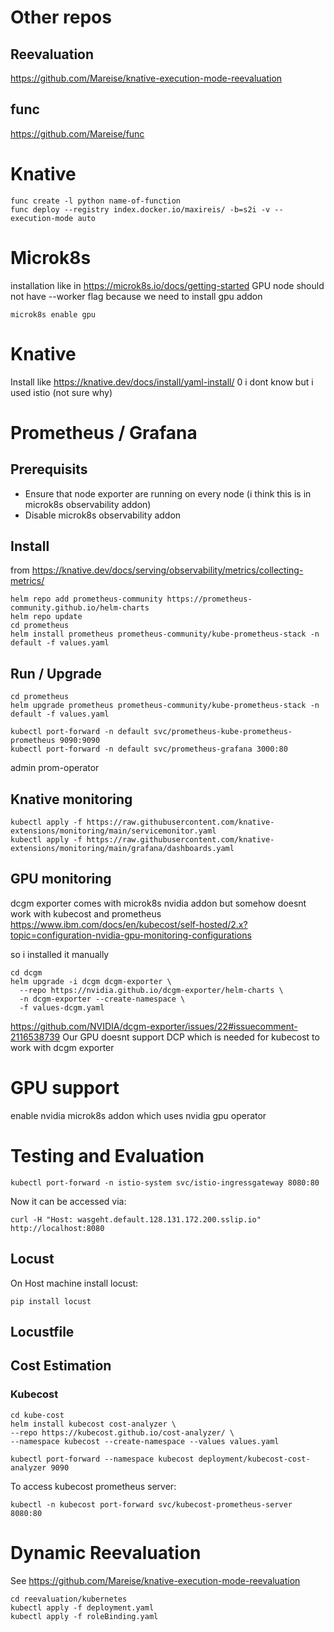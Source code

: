 # Other repos
## Reevaluation
https://github.com/Mareise/knative-execution-mode-reevaluation

## func
https://github.com/Mareise/func

# Knative
```
func create -l python name-of-function
func deploy --registry index.docker.io/maxireis/ -b=s2i -v --execution-mode auto

```

# Microk8s
installation like in https://microk8s.io/docs/getting-started
GPU node should not have --worker flag because we need to install gpu addon
```
microk8s enable gpu
```

# Knative
Install like https://knative.dev/docs/install/yaml-install/
0
i dont know but i used istio (not sure why)

# Prometheus / Grafana
## Prerequisits
* Ensure that node exporter are running on every node (i think this is in microk8s observability addon)
* Disable microk8s observability addon

## Install
from https://knative.dev/docs/serving/observability/metrics/collecting-metrics/
```
helm repo add prometheus-community https://prometheus-community.github.io/helm-charts
helm repo update
cd prometheus
helm install prometheus prometheus-community/kube-prometheus-stack -n default -f values.yaml
```

## Run / Upgrade
```
cd prometheus
helm upgrade prometheus prometheus-community/kube-prometheus-stack -n default -f values.yaml

kubectl port-forward -n default svc/prometheus-kube-prometheus-prometheus 9090:9090
kubectl port-forward -n default svc/prometheus-grafana 3000:80
```

admin
prom-operator

## Knative monitoring
```
kubectl apply -f https://raw.githubusercontent.com/knative-extensions/monitoring/main/servicemonitor.yaml
kubectl apply -f https://raw.githubusercontent.com/knative-extensions/monitoring/main/grafana/dashboards.yaml
```

## GPU monitoring
dcgm exporter comes with microk8s nvidia addon but somehow doesnt work with kubecost and prometheus
https://www.ibm.com/docs/en/kubecost/self-hosted/2.x?topic=configuration-nvidia-gpu-monitoring-configurations

so i installed it manually
```
cd dcgm
helm upgrade -i dcgm dcgm-exporter \
  --repo https://nvidia.github.io/dcgm-exporter/helm-charts \
  -n dcgm-exporter --create-namespace \
  -f values-dcgm.yaml
```

https://github.com/NVIDIA/dcgm-exporter/issues/22#issuecomment-2116538739
Our GPU doesnt support DCP which is needed for kubecost to work with dcgm exporter

# GPU support
enable nvidia microk8s addon which uses nvidia gpu operator


# Testing and Evaluation
```
kubectl port-forward -n istio-system svc/istio-ingressgateway 8080:80
```
Now it can be accessed via:
```
curl -H "Host: wasgeht.default.128.131.172.200.sslip.io" http://localhost:8080
```

## Locust
On Host machine install locust:
```
pip install locust
```
## Locustfile

## Cost Estimation
### Kubecost
```
cd kube-cost
helm install kubecost cost-analyzer \
--repo https://kubecost.github.io/cost-analyzer/ \
--namespace kubecost --create-namespace --values values.yaml

kubectl port-forward --namespace kubecost deployment/kubecost-cost-analyzer 9090
```

To access kubecost prometheus server:
```
kubectl -n kubecost port-forward svc/kubecost-prometheus-server 8080:80
```

# Dynamic Reevaluation
See https://github.com/Mareise/knative-execution-mode-reevaluation
```
cd reevaluation/kubernetes
kubectl apply -f deployment.yaml
kubectl apply -f roleBinding.yaml
```
